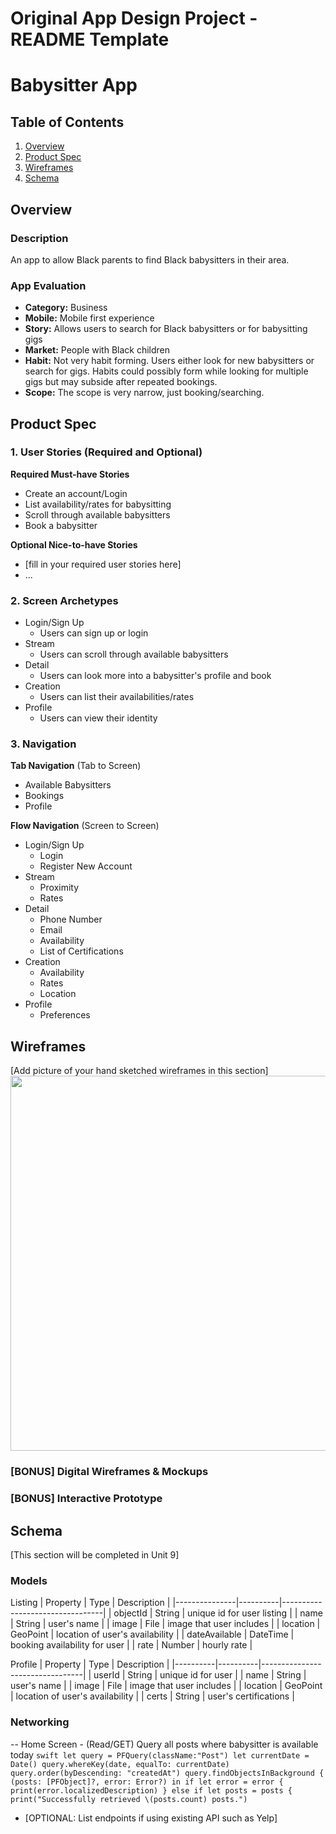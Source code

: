 Original App Design Project - README Template
===

# Babysitter App

## Table of Contents
1. [Overview](#Overview)
1. [Product Spec](#Product-Spec)
1. [Wireframes](#Wireframes)
2. [Schema](#Schema)

## Overview
### Description
An app to allow Black parents to find Black babysitters in their area.

### App Evaluation
- **Category:** Business
- **Mobile:** Mobile first experience
- **Story:** Allows users to search for Black babysitters or for babysitting gigs
- **Market:** People with Black children
- **Habit:** Not very habit forming. Users either look for new babysitters or search for gigs. Habits could possibly form while looking for multiple gigs but may subside after repeated bookings.
- **Scope:** The scope is very narrow, just booking/searching.

## Product Spec

### 1. User Stories (Required and Optional)

**Required Must-have Stories**

* Create an account/Login
* List availability/rates for babysitting
* Scroll through available babysitters
* Book a babysitter

**Optional Nice-to-have Stories**

* [fill in your required user stories here]
* ...

### 2. Screen Archetypes
* Login/Sign Up
   * Users can sign up or login
* Stream
   * Users can scroll through available babysitters
* Detail
   * Users can look more into a babysitter's profile and book
* Creation
   * Users can list their availabilities/rates
* Profile
   * Users can view their identity


### 3. Navigation

**Tab Navigation** (Tab to Screen)

* Available Babysitters
* Bookings
* Profile

**Flow Navigation** (Screen to Screen)

* Login/Sign Up
   * Login
   * Register New Account
* Stream
   * Proximity
   * Rates
* Detail
   * Phone Number
   * Email
   * Availability
   * List of Certifications
* Creation
   * Availability
   * Rates
   * Location
* Profile
   * Preferences 
   
## Wireframes
[Add picture of your hand sketched wireframes in this section]
<img src="https://lh3.googleusercontent.com/36U7Rx-UFPjff4R1gC6EPXbba3LRaYs4Fv6AI7_YsY5KPE5YYIExWnNzxGTufjjZKdx0pdHGNO5awZ1JU4q8W7k_kZgkmPSj5aAwQ4bZu-ovGsdeOt7v1tO6d3JchEWpkrN3dQl3JhOMfaxAyOZvhaTRNn5cW4nA8LCh85Yw-m-g4exqUN-0cOLWMBHyQW4XgIK8OSckQTz4PUv_mYDf5sA49LHQu7SweFIeeZpteL6maOXZQmwaIVZDxjjldzWdkmZll5FkN2Fvi6BXWe47ihQGf92rK0VpBF8w4w-GQH3nEwHgc4tUyy-rPAwpfJgbKvU-8UVoB-T-BcDkwdoD8epszUHBIRKkAJZQOFdIOp7Qab1VjIDR2hLoTcxBC6KW6vKf6XkOXhOrv1RLiZcs5nwz2sHjCrhY1N_o6Eh5bC2Eh5F2sFoXt1NJsZHYRz9VnJUStOwyTCE5Uk16b4UgELd19BVpcbeAe0hGHWrTscXQoP2r1f5QWs-UQj4DSGjfh7ETU2NSegkI1RwybngI_2DReYKCd4erJCn1JfnfVYhtjAILoA7nmUQdgztC3wOa3DbFRa5mmyISjMVam3CxRASDlngtfulHo6E7qgBaje5x1dF1LL3dEvPEZw-jXtVmWeBH0rwAg6L0wZWpRfZLEYToIOUia0q6bFuEl5tJK4AjJloRE6-NTboaEt6dygNj53Pr0Fl6f3pxUJ7wYDA-rVHgP-9Q6Q15PRHxtpRrA6GGPO9vfx2Ma8Z_ebf0cN5ykUElAMEKIU-TerTp03muuohF_UP-z17YuRE=w1902-h1446-no?authuser=0" width=600>

### [BONUS] Digital Wireframes & Mockups

### [BONUS] Interactive Prototype

## Schema 
[This section will be completed in Unit 9]
### Models
Listing
| Property      | Type     | Description                     |
|---------------|----------|---------------------------------|
| objectId      | String   | unique id for user listing      |
| name          | String   | user's name                     |
| image         | File     | image that user includes        |
| location      | GeoPoint | location of user's availability |
| dateAvailable | DateTime | booking availability for user   |
| rate          | Number   | hourly rate                     |

Profile
| Property | Type     | Description                     |
|----------|----------|---------------------------------|
| userId   | String   | unique id for user              |
| name     | String   | user's name                     |
| image    | File     | image that user includes        |
| location | GeoPoint | location of user's availability |
| certs    | String   | user's certifications           |

### Networking
-- Home Screen
    - (Read/GET) Query all posts where babysitter is available today
    ```swift
    let query = PFQuery(className:"Post")
    let currentDate = Date()
    query.whereKey(date, equalTo: currentDate)
    query.order(byDescending: "createdAt")
    query.findObjectsInBackground { (posts: [PFObject]?, error: Error?) in
       if let error = error { 
          print(error.localizedDescription)
       } else if let posts = posts {
          print("Successfully retrieved \(posts.count) posts.")
    ```
- [OPTIONAL: List endpoints if using existing API such as Yelp]
